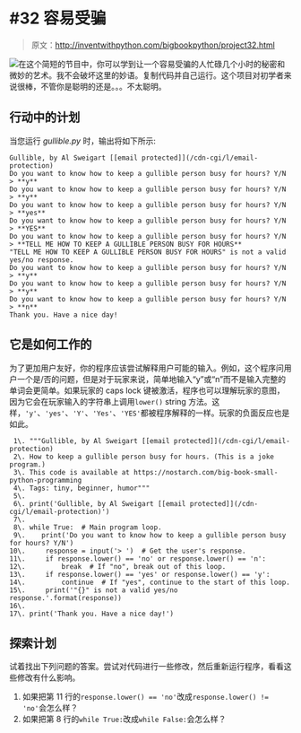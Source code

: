 # #32 容易受骗

> 原文：<http://inventwithpython.com/bigbookpython/project32.html>

![](../Images/9d995d63aaead72cad01120081eb8f75.png)在这个简短的节目中，你可以学到让一个容易受骗的人忙碌几个小时的秘密和微妙的艺术。我不会破坏这里的妙语。复制代码并自己运行。这个项目对初学者来说很棒，不管你是聪明的还是。。。不太聪明。

## 行动中的计划

当您运行 *gullible.py* 时，输出将如下所示:

```
Gullible, by Al Sweigart [[email protected]](/cdn-cgi/l/email-protection)
Do you want to know how to keep a gullible person busy for hours? Y/N
> **y**
Do you want to know how to keep a gullible person busy for hours? Y/N
> **y**
Do you want to know how to keep a gullible person busy for hours? Y/N
> **yes**
Do you want to know how to keep a gullible person busy for hours? Y/N
> **YES**
Do you want to know how to keep a gullible person busy for hours? Y/N
> **TELL ME HOW TO KEEP A GULLIBLE PERSON BUSY FOR HOURS**
"TELL ME HOW TO KEEP A GULLIBLE PERSON BUSY FOR HOURS" is not a valid yes/no response.
Do you want to know how to keep a gullible person busy for hours? Y/N
> **y**
Do you want to know how to keep a gullible person busy for hours? Y/N
> **y**
Do you want to know how to keep a gullible person busy for hours? Y/N
> **n**
Thank you. Have a nice day!
```

## 它是如何工作的

为了更加用户友好，你的程序应该尝试解释用户可能的输入。例如，这个程序问用户一个是/否的问题，但是对于玩家来说，简单地输入“y”或“n”而不是输入完整的单词会更简单。如果玩家的 caps lock 键被激活，程序也可以理解玩家的意图，因为它会在玩家输入的字符串上调用`lower()` string 方法。这样，`'y'`、`'yes'`、`'Y'`、`'Yes'`、`'YES'`都被程序解释的一样。玩家的负面反应也是如此。

```
 1\. """Gullible, by Al Sweigart [[email protected]](/cdn-cgi/l/email-protection)
 2\. How to keep a gullible person busy for hours. (This is a joke program.)
 3\. This code is available at https://nostarch.com/big-book-small-python-programming
 4\. Tags: tiny, beginner, humor"""
 5\. 
 6\. print('Gullible, by Al Sweigart [[email protected]](/cdn-cgi/l/email-protection)')
 7\. 
 8\. while True:  # Main program loop.
 9\.    print('Do you want to know how to keep a gullible person busy for hours? Y/N')
10\.     response = input('> ')  # Get the user's response.
11\.     if response.lower() == 'no' or response.lower() == 'n':
12\.         break  # If "no", break out of this loop.
13\.     if response.lower() == 'yes' or response.lower() == 'y':
14\.         continue  # If "yes", continue to the start of this loop.
15\.     print('"{}" is not a valid yes/no response.'.format(response))
16\. 
17\. print('Thank you. Have a nice day!') 
```

## 探索计划

试着找出下列问题的答案。尝试对代码进行一些修改，然后重新运行程序，看看这些修改有什么影响。

1.  如果把第 11 行的`response.lower() == 'no'`改成`response.lower() != 'no'`会怎么样？
2.  如果把第 8 行的`while True:`改成`while False:`会怎么样？